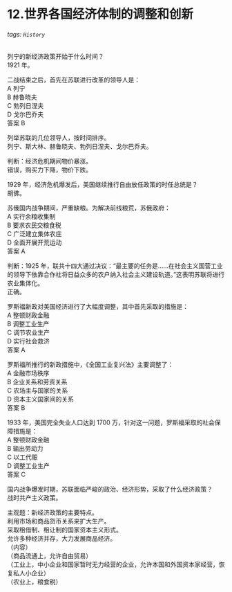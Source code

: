 # 12.世界各国经济体制的调整和创新

###### tags: `History`

列宁的新经济政策开始于什么时间？  
1921 年。

二战结束之后，首先在苏联进行改革的领导人是：  
A 列宁  
B 赫鲁晓夫  
C 勃列日涅夫  
D 戈尔巴乔夫  
答案 B

列举苏联的几位领导人，按时间排序。  
列宁、斯大林、赫鲁晓夫、勃列日涅夫、戈尔巴乔夫。

判断：经济危机期间物价暴涨。  
错误，购买力下降，物价下跌。

1929 年，经济危机爆发后，美国继续推行自由放任政策的时任总统是？  
胡佛。

苏俄国内战争期间，严重缺粮。为解决前线粮荒，苏俄政府：  
A 实行余粮收集制  
B 要求农民交粮食税  
C 广泛建立集体农庄  
D 全面开展开荒运动  
答案 A

判断：1925 年，联共十四大通过决议：“最主要的任务是……在社会主义国营工业的领导下依靠合作社将日益众多的农户纳入社会主义建设轨道。”这表明苏联将进行农业集体化。  
正确。

罗斯福新政对美国经济进行了大幅度调整，其中首先采取的措施是：  
A 整顿财政金融  
B 调整工业生产  
C 调节农业生产  
D 实行社会救济  
答案 A

罗斯福所推行的新政措施中，《全国工业复兴法》主要调整了：  
A 金融市场秩序  
B 企业关系和劳资关系  
C 农场主与国家的关系  
D 资本主义国家间的关系  
答案 B

1933 年，美国完全失业人口达到 1700 万，针对这一问题，罗斯福采取的社会保障措施是：  
A 整顿财政金融  
B 输出劳动力  
C 以工代赈  
D 调整工业生产  
答案 C

国内战争爆发时期，苏联面临严峻的政治、经济形势，采取了什么经济政策？  
战时共产主义政策。

主观题：新经济政策的主要特点。  
利用市场和商品货币关系来扩大生产。  
采取租借制、租让制的国家资本主义形式。  
允许多种经济并存，大力发展商品经济。  
（内容）  
（商品流通上，允许自由贸易）  
（工业上，中小企业和国家暂时无力经营的企业，允许本国和外国资本家经营，恢复私人小企业）  
（农业上，粮食税）




